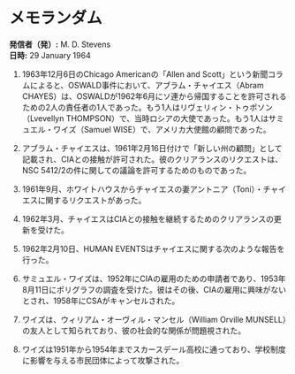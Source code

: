 # メモランダム

**発信者（発）:** M. D. Stevens  
**日時:** 29 January 1964

1. 1963年12月6日のChicago Americanの「Allen and Scott」という新聞コラムによると、OSWALD事件において、アブラム・チャイエス（Abram CHAYES）は、OSWALDが1962年6月にソ連から帰国することを許可されるための2人の責任者の1人であった。もう1人はリヴェリィン・トゥポソン（Lvevellyn THOMPSON）で、当時ロシアの大使であった。もう1人はサミュエル・ワイズ（Samuel WISE）で、アメリカ大使館の顧問であった。

2. アブラム・チャイエスは、1961年2月16日付けで「新しい州の顧問」として記載され、CIAとの接触が許可された。彼のクリアランスのリクエストは、NSC 5412/2の件に関しての議論を許可するためのものであった。

3. 1961年9月、ホワイトハウスからチャイエスの妻アントニア（Toni）・チャイエスに関するリクエストがあった。

4. 1962年3月、チャイエスはCIAとの接触を継続するためのクリアランスの更新を受けた。

5. 1962年2月10日、HUMAN EVENTSはチャイエスに関する次のような報告を行った。

6. サミュエル・ワイズは、1952年にCIAの雇用のための申請者であり、1953年8月11日にポリグラフの調査を受けた。彼はその後、CIAの雇用に興味がないとされ、1958年にCSAがキャンセルされた。

7. ワイズは、ウィリアム・オーヴィル・マンセル（William Orville MUNSELL）の友人として知られており、彼の社会的な関係が問題視された。

8. ワイズは1951年から1954年までスカースデール高校に通っており、学校制度に影響を与える市民団体によって攻撃された。